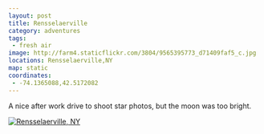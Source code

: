 ```yaml
---
layout: post
title: Rensselaerville
category: adventures
tags: 
 - fresh air
image: http://farm4.staticflickr.com/3804/9565395773_d71409faf5_c.jpg
locations: Rensselaerville,NY
map: static
coordinates:
 - -74.1365088,42.5172082
---
```


A nice after work drive to shoot star photos, but the moon was too bright.

<div class="photos">
<a href="http://www.flickr.com/photos/91218249@N05/9565395773/" title="Rensselaerville, NY by katydecorah, on Flickr">
<img src="http://farm4.staticflickr.com/3804/9565395773_d71409faf5_c.jpg" class="pop-out" alt="Rensselaerville, NY"></a>
</div>